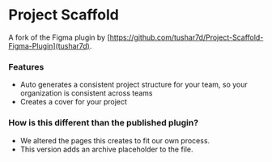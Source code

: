 # Project Scaffold
A fork of the Figma plugin by [https://github.com/tushar7d/Project-Scaffold-Figma-Plugin](tushar7d).

### Features
* Auto generates a consistent project structure for your team, so your organization is consistent across teams
* Creates a cover for your project

### How is this different than the published plugin?
* We altered the pages this creates to fit our own process.
* This version adds an archive placeholder to the file.